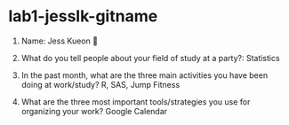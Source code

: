 # lab1-jesslk-gitname

1. Name: Jess Kueon :star2:
2. What do you tell people about your field of study at a party?: Statistics

3. In the past month, what are the three main activities you have been doing at work/study?
R, SAS, Jump Fitness
4. What are the three most important tools/strategies you use for organizing your work?
Google Calendar

